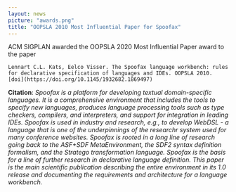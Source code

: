 ```yaml
---
layout: news
picture: "awards.png"
title: "OOPSLA 2010 Most Influential Paper for Spoofax"
---
```


ACM SIGPLAN awarded the OOPSLA 2020 Most Influential Paper award to the paper

```
Lennart C.L. Kats, Eelco Visser. The Spoofax language workbench: rules for declarative specification of languages and IDEs. OOPSLA 2010. [doi](https://doi.org/10.1145/1932682.1869497)
```

**Citation**: *Spoofax is a platform for developing textual domain-specific languages. It is a comprehensive environment that includes the tools to specify new languages, produces language processing tools such as type checkers, compilers, and interpreters, and support for integration in leading IDEs. Spoofax is used in industry and research, e.g., to develop WebDSL - a language that is one of the underpinnings of the researchr system used for many conference websites. Spoofax is rooted in a long line of research going back to the ASF+SDF MetaEnvironment, the SDF2 syntax definition formalism, and the Stratego transformation language. Spoofax is the basis for a line of further research in declarative language definition. This paper is the main scientific publication describing the entire environment in its 1.0 release and documenting the requirements and architecture for a language workbench.*
